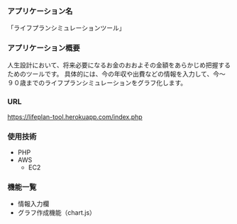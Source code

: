 ### アプリケーション名
「ライフプランシミュレーションツール」
  

### アプリケーション概要
人生設計において、将来必要になるお金のおおよその金額をあらかじめ把握するためのツールです。
具体的には、今の年収や出費などの情報を入力して、今〜９０歳までのライフプランシミュレーションをグラフ化します。


### URL
https://lifeplan-tool.herokuapp.com/index.php


### 使用技術
- PHP
- AWS
  - EC2


### 機能一覧
- 情報入力欄
- グラフ作成機能（chart.js）
